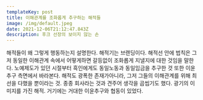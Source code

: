 ```yaml
---
templateKey: post
title: 이해관계를 조화롭게 추구하는 해적들
image: /img/default.jpeg
date: 2021-12-06T21:12:47.843Z
description: 후크 선장의 보이지 않는 손
---
```

해적들이 왜 그렇게 행동하는지 설명한다. 해적기는 브랜딩이다. 해적선 안에 법칙은 그저 동일한 이해관계 속에서 어떻게하면 갈등없이 조화롭게 지낼지에 대한 것임을 말한다. 노예제도가 있던 시절부터 흑인에게도 동일노동과 동일임금을 추구한 것 또한 이윤추구 측면에서 바라본다. 해적도 광폭한 존재가아니라, 그저 그들의 이해관계를 위해 최선을 다했을 뿐이라는 것. 종종 회사라는 것과 견주어 생각을 곱씹기도 했다. 광기의 이미지를 가진 해적. 거기에는 거대한 이윤추구와 협동이 있었다.